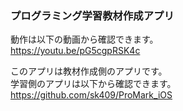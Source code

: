 ### プログラミング学習教材作成アプリ

動作は以下の動画から確認できます。<br>
https://youtu.be/pG5cgpRSK4c<br>

このアプリは教材作成側のアプリです。<br>
学習側のアプリは以下から確認できます。<br>
https://github.com/sk409/ProMark_iOS<br>
